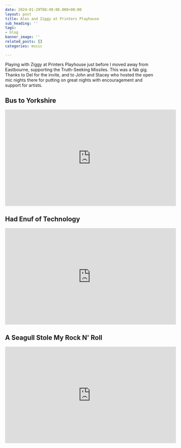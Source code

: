 ```yaml
---
date: 2024-01-29T08:49:00.000+00:00
layout: post
title: Alex and Ziggy at Printers Playhouse
sub_heading: ''
tags:
- blog
banner_image: ''
related_posts: []
categories: music 

---
```


<p>Playing with Ziggy at Printers Playhouse just before I moved away from Eastbourne, supporting the Truth-Seeking Missiles. This was a fab gig. Thanks to Del for the invite, and to John and Stacey who hosted the open mic nights there for putting on great nights with encouragement and support for artists.</p>

<h2>Bus to Yorkshire</h2>
<iframe width="560" height="315" src="https://www.youtube.com/embed/QgvVKH8HprA?si=WjrXOqcgXa7gP7ec" title="YouTube video player" frameborder="0" allow="accelerometer; autoplay; clipboard-write; encrypted-media; gyroscope; picture-in-picture; web-share" allowfullscreen></iframe>

<h2>Had Enuf of Technology</h2>
<iframe width="560" height="315" src="https://www.youtube.com/embed/5ZJS2sKzYZo?si=c6gtlXy8bDcZWv6v" title="YouTube video player" frameborder="0" allow="accelerometer; autoplay; clipboard-write; encrypted-media; gyroscope; picture-in-picture; web-share" allowfullscreen></iframe>

<h2>A Seagull Stole My Rock N' Roll</h2>
<iframe width="560" height="315" src="https://www.youtube.com/embed/yHv2gG4q7EM?si=twjryyBBEMyr_G3Y" title="YouTube video player" frameborder="0" allow="accelerometer; autoplay; clipboard-write; encrypted-media; gyroscope; picture-in-picture; web-share" allowfullscreen></iframe>

